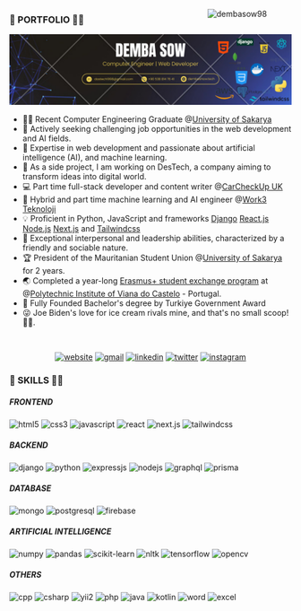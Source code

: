 <p>
  <img  width ="150" align="right" src="https://komarev.com/ghpvc/?username=dembasow98&label=Profile%20views&color=0e75b6&style=flat" alt="dembasow98">
</p> 

### 🥇 PORTFOLIO 👨‍💻

<div>
  <a href="https://dembashow.tech/">
    <img src="./images/DEMBA SOW.png" alt="Demba sow | Full stack web developer"/>
  </a>
</div>

<!-- <h1 align="center"> 🥇 PORTFOLIO 👨‍💻</h1> -->

- 👨‍💻 Recent Computer Engineering Graduate @<a href="https://sakarya.edu.tr">University of Sakarya</a>
- 💼 Actively seeking challenging job opportunities in the web development and AI fields.
- 🧠 Expertise in web development and passionate about artificial intelligence (AI), and machine learning.
- 🎯 As a side project, I am working on DesTech, a company aiming to transform ideas into digital world.
- 💻 Part time full-stack developer and content writer @<a href="https://carcheckup.co.uk/">CarCheckUp UK</a>
- 🤖 Hybrid and part time machine learning and AI engineer @<a href="https://rework3.com/">Work3 Teknoloji</a>
- 💡 Proficient in Python, JavaScript and frameworks <a href="https://www.djangoproject.com/">Django</a> <a href="https://react.dev/">React.js</a> <a href="https://nodejs.org/en">Node.js</a> <a href="https://nextjs.org/">Next.js</a> and <a href="https://tailwindcss.com/">Tailwindcss</a>
- 🤗 Exceptional interpersonal and leadership abilities, characterized by a friendly and sociable nature.
- 🏆 President of the Mauritanian Student Union @<a href="https://sakarya.edu.tr">University of Sakarya</a> for 2 years.
- 🌏 Completed a year-long <a href="https://erasmus-plus.ec.europa.eu/">Erasmus+ student exchange program</a> at @<a href="https://www.ipvc.pt/en/">Polytechnic Institute of Viana do Castelo</a> - Portugal.
- 🏅 Fully Founded Bachelor's degree by Turkiye Government Award
- 😜 Joe Biden's love for ice cream rivals mine, and that's no small scoop!🍦😉.
<p>&nbsp;</p>

<p align="center">
<a href="https://dembashow.tech/"><img src='https://img.shields.io/badge/MY%20PORTFOLIO-8A2BE2?style=for-the-badge&logo=website&logoColor=green' alt='website'></a>
<a href="mailto:dastech1998@gmail.com"><img src='https://img.shields.io/badge/Gmail-D14836?style=for-the-badge&logo=gmail&logoColor=white' alt='gmail'></a>
<a href="https://www.linkedin.com/in/dembasowfr/"><img src='https://img.shields.io/badge/linkedin-%230077B5.svg?style=for-the-badge&logo=linkedin&logoColor=white' alt='linkedin'></a>
<a href="https://twitter.com/dembasowfr/"><img src='https://img.shields.io/badge/twitter-%231DA1F2.svg?style=for-the-badge&logo=twitter&logoColor=white' alt='twitter'></a>
<a href="https://www.instagram.com/dembasowofficial/"><img src='https://img.shields.io/badge/instagram-%23E4405F.svg?style=for-the-badge&logo=instagram&logoColor=white' alt='instagram'></a>



### 🥈 SKILLS 👨‍💻


##### FRONTEND
<p align="left">
  <img src="https://img.shields.io/badge/html5-%23E34F26.svg?style=for-the-badge&logo=html5&logoColor=white" alt="html5"/> 
  <img src="https://img.shields.io/badge/css3-%231572B6.svg?style=for-the-badge&logo=css3&logoColor=white" alt="css3"/> 
  <img src="https://img.shields.io/badge/javascript-%23323330.svg?style=for-the-badge&logo=javascript&logoColor=%23F7DF1E" alt="javascript"/> 
  <img src="https://img.shields.io/badge/react-%2320232a.svg?style=for-the-badge&logo=react&logoColor=%2361DAFB" alt="react"/> 
  <img src="https://img.shields.io/badge/next.js-%23000000.svg?style=for-the-badge&logo=next.js&logoColor=white" alt="next.js"/> 
  <img src="https://img.shields.io/badge/tailwindcss-%231572B6.svg?style=for-the-badge&logo=tailwind-css&logoColor=white" alt="tailwindcss"/>
</p>

##### BACKEND
<p align="left">
  <img src="https://img.shields.io/badge/django-%23092E20.svg?style=for-the-badge&logo=django&logoColor=white" alt="django"/>
  <img src="https://img.shields.io/badge/python-%2314354C.svg?style=for-the-badge&logo=python&logoColor=white" alt="python"/> 
  <img src="https://img.shields.io/badge/express.js-%23404d59.svg?style=for-the-badge&logo=express&logoColor=%2361DAFB" alt="expressjs"/> 
  <img src="https://img.shields.io/badge/node.js-%2343853D.svg?style=for-the-badge&logo=node.js&logoColor=white" alt="nodejs"/> 
  <img src="https://img.shields.io/badge/graphql-%23E10098.svg?style=for-the-badge&logo=graphql&logoColor=white" alt="graphql"/> 
  <img src="https://img.shields.io/badge/prisma-%230E1E24.svg?style=for-the-badge&logo=prisma&logoColor=white" alt="prisma"/>
</p>

##### DATABASE
<p align="left">
  <img src="https://img.shields.io/badge/mongodb-%234ea94b.svg?style=for-the-badge&logo=mongodb&logoColor=white" alt="mongo" />
  <img src="https://img.shields.io/badge/postgresql-%23316192.svg?style=for-the-badge&logo=postgresql&logoColor=white" alt="postgresql" />
  <img src="https://img.shields.io/badge/firebase-%23039BE5.svg?style=for-the-badge&logo=firebase" alt="firebase" />
</p>

##### ARTIFICIAL INTELLIGENCE
<p align="left">
  <img src="https://img.shields.io/badge/numpy-%23013243.svg?style=for-the-badge&logo=numpy&logoColor=white" alt="numpy"/>
  <img src="https://img.shields.io/badge/pandas-%23150458.svg?style=for-the-badge&logo=pandas&logoColor=white" alt="pandas"/>
  <img src="https://img.shields.io/badge/scikit--learn-%23F7931E.svg?style=for-the-badge&logo=scikit-learn&logoColor=white" alt="scikit-learn"/>
  <img src="https://img.shields.io/badge/nltk-%23339667.svg?style=for-the-badge&logo=nltk&logoColor=white" alt="nltk"/>
  <img src="https://img.shields.io/badge/tensorflow-%23FF6F00.svg?style=for-the-badge&logo=tensorflow&logoColor=white" alt="tensorflow"/>
  <img src="https://img.shields.io/badge/opencv-%23white.svg?style=for-the-badge&logo=opencv&logoColor=white" alt="opencv" />
</p>


##### OTHERS
<p align="left">
<img src="https://img.shields.io/badge/c++-%2300599C.svg?style=for-the-badge&logo=c%2B%2B&logoColor=white" alt="cpp"/>
<img src="https://img.shields.io/badge/c%23-%23239120.svg?style=for-the-badge&logo=c-sharp&logoColor=white" alt="csharp"/>
<img src="https://img.shields.io/badge/yii2-%23072b3e.svg?style=for-the-badge&logo=yii&logoColor=white" alt="yii2"/>
<img src="https://img.shields.io/badge/php-%23777BB4.svg?style=for-the-badge&logo=php&logoColor=white" alt="php"/>
<img src="https://img.shields.io/badge/java-%23ED8B00.svg?style=for-the-badge&logo=java&logoColor=white" alt="java"/>
<img src="https://img.shields.io/badge/kotlin-%230095D5.svg?style=for-the-badge&logo=kotlin&logoColor=white" alt="kotlin"/>
<img src="https://img.shields.io/badge/microsoft%20word-%23156817.svg?style=for-the-badge&logo=microsoft%20word&logoColor=white" alt="word"/>
<img src="https://img.shields.io/badge/microsoft%20excel-%23217346.svg?style=for-the-badge&logo=microsoft%20excel&logoColor=white" alt="excel"/>
</p>

